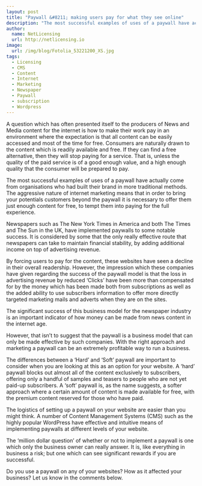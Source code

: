 ```yaml
---
layout: post
title: "Paywall &#8211; making users pay for what they see online"
description: "The most successful examples of uses of a paywall have actually come from organisations who had built their brand in more traditional methods"
author:
  name: NetLicensing
  url: http://netlicensing.io
image:
  url: /img/blog/Fotolia_53221200_XS.jpg
tags:
  - Licensing
  - CMS
  - Content
  - Internet
  - Marketing
  - Newspaper
  - Paywall
  - subscription
  - Wordpress
---
```


A question which has often presented itself to the producers of News and Media content for the internet is how to make their work pay in an environment where the expectation is that all content can be easily accessed and most of the time for free. Consumers are naturally drawn to the content which is readily available and free. If they can find a free alternative, then they will stop paying for a service. That is, unless the quality of the paid service is of a good enough value, and a high enough quality that the consumer will be prepared to pay.

The most successful examples of uses of a paywall have actually come from organisations who had built their brand in more traditional methods. The aggressive nature of internet marketing means that in order to bring your potentials customers beyond the paywall it is necessary to offer them just enough content for free, to tempt them into paying for the full experience.

Newspapers such as The New York Times in America and both The Times and The Sun in the UK, have implemented paywalls to some notable success. It is considered by some that the only really effective route that newspapers can take to maintain financial stability, by adding additional income on top of advertising revenue.

By forcing users to pay for the content, these websites have seen a decline in their overall readership. However, the impression which these companies have given regarding the success of the paywall model is that the loss in advertising revenue by reduced ‘Clicks’ have been more than compensated for by the money which has been made both from subscriptions as well as the added ability to use subscribers information to offer more directly targeted marketing mails and adverts when they are on the sites.

The significant success of this business model for the newspaper industry is an important indicator of how money can be made from news content in the internet age.

However, that isn&#8217;t to suggest that the paywall is a business model that can only be made effective by such companies. With the right approach and marketing a paywall can be an extremely profitable way to run a business.

The differences between a ‘Hard’ and ‘Soft’ paywall are important to consider when you are looking at this as an option for your website. A ‘hard’ paywall blocks out almost all of the content exclusively to subscribers, offering only a handful of samples and teasers to people who are not yet paid-up subscribers. A ‘soft’ paywall is, as the name suggests, a softer approach where a certain amount of content is made available for free, with the premium content reserved for those who have paid.

The logistics of setting up a paywall on your website are easier than you might think. A number of Content Management Systems (CMS) such as the highly popular WordPress have effective and intuitive means of implementing paywalls at different levels of your website.

The ‘million dollar question’ of whether or not to implement a paywall is one which only the business owner can really answer. It is, like everything in business a risk; but one which can see significant rewards if you are successful.

Do you use a paywall on any of your websites? How as it affected your business? Let us know in the comments below.
